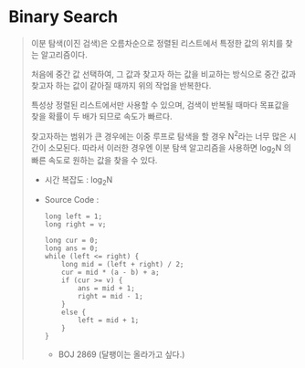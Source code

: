 # Binary Search 

> 이분 탐색(이진 검색)은 오름차순으로 정렬된 리스트에서 특정한 값의 위치를 찾는 알고리즘이다.
>
> 처음에 중간 값 선택하여, 그 값과 찾고자 하는 값을 비교하는 방식으로 중간 값과 찾고자 하는 값이 같아질 때까지 위의 작업을 반복한다.
>
> 특성상 정렬된 리스트에서만 사용할 수 있으며, 검색이 반복될 때마다 목표값을 찾을 확률이 두 배가 되므로 속도가 빠르다.
>
> 찾고자하는 범위가 큰 경우에는 이중 루프로 탐색을 할 경우 N<sup>2</sup>라는 너무 많은 시간이 소모된다. 따라서 이러한 경우엔 이분 탐색 알고리즘을 사용하면 log<sub>2</sub>N 의 빠른 속도로 원하는 값을 찾을 수 있다.
>
> * 시간 복잡도 : log<sub>2</sub>N
>
> * Source Code :
>
>   ```
>   long left = 1;
>   long right = v;
>   
>   long cur = 0;
>   long ans = 0;
>   while (left <= right) {
>   	long mid = (left + right) / 2;
>   	cur = mid * (a - b) + a;
>   	if (cur >= v) {
>   		ans = mid + 1;
>   		right = mid - 1;
>   	}
>   	else {
>   		left = mid + 1;
>   	}
>   }
>   ```
>
>   * BOJ 2869 (달팽이는 올라가고 싶다.) 
